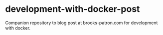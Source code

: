 # development-with-docker-post
Companion repository to blog post at brooks-patron.com for development with docker.
